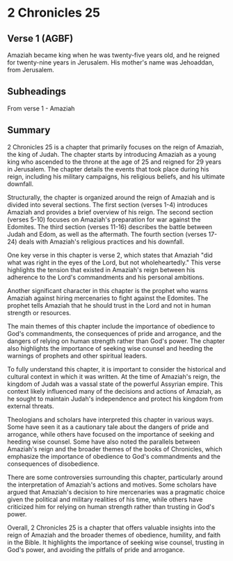 # 2 Chronicles 25

## Verse 1 (AGBF)

Amaziah became king when he was twenty-five years old, and he reigned for twenty-nine years in Jerusalem. His mother's name was Jehoaddan, from Jerusalem.

## Subheadings

From verse 1 - Amaziah

## Summary

2 Chronicles 25 is a chapter that primarily focuses on the reign of Amaziah, the king of Judah. The chapter starts by introducing Amaziah as a young king who ascended to the throne at the age of 25 and reigned for 29 years in Jerusalem. The chapter details the events that took place during his reign, including his military campaigns, his religious beliefs, and his ultimate downfall.

Structurally, the chapter is organized around the reign of Amaziah and is divided into several sections. The first section (verses 1-4) introduces Amaziah and provides a brief overview of his reign. The second section (verses 5-10) focuses on Amaziah's preparation for war against the Edomites. The third section (verses 11-16) describes the battle between Judah and Edom, as well as the aftermath. The fourth section (verses 17-24) deals with Amaziah's religious practices and his downfall.

One key verse in this chapter is verse 2, which states that Amaziah "did what was right in the eyes of the Lord, but not wholeheartedly." This verse highlights the tension that existed in Amaziah's reign between his adherence to the Lord's commandments and his personal ambitions.

Another significant character in this chapter is the prophet who warns Amaziah against hiring mercenaries to fight against the Edomites. The prophet tells Amaziah that he should trust in the Lord and not in human strength or resources.

The main themes of this chapter include the importance of obedience to God's commandments, the consequences of pride and arrogance, and the dangers of relying on human strength rather than God's power. The chapter also highlights the importance of seeking wise counsel and heeding the warnings of prophets and other spiritual leaders.

To fully understand this chapter, it is important to consider the historical and cultural context in which it was written. At the time of Amaziah's reign, the kingdom of Judah was a vassal state of the powerful Assyrian empire. This context likely influenced many of the decisions and actions of Amaziah, as he sought to maintain Judah's independence and protect his kingdom from external threats.

Theologians and scholars have interpreted this chapter in various ways. Some have seen it as a cautionary tale about the dangers of pride and arrogance, while others have focused on the importance of seeking and heeding wise counsel. Some have also noted the parallels between Amaziah's reign and the broader themes of the books of Chronicles, which emphasize the importance of obedience to God's commandments and the consequences of disobedience.

There are some controversies surrounding this chapter, particularly around the interpretation of Amaziah's actions and motives. Some scholars have argued that Amaziah's decision to hire mercenaries was a pragmatic choice given the political and military realities of his time, while others have criticized him for relying on human strength rather than trusting in God's power.

Overall, 2 Chronicles 25 is a chapter that offers valuable insights into the reign of Amaziah and the broader themes of obedience, humility, and faith in the Bible. It highlights the importance of seeking wise counsel, trusting in God's power, and avoiding the pitfalls of pride and arrogance.
